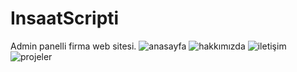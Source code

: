 # InsaatScripti
Admin panelli firma web sitesi.
![anasayfa](https://user-images.githubusercontent.com/78268357/117803432-50132000-b25f-11eb-8dbd-96a1913359d3.PNG)
![hakkımızda](https://user-images.githubusercontent.com/78268357/117803444-530e1080-b25f-11eb-8f6c-274d612a7a6c.PNG)
![iletişim](https://user-images.githubusercontent.com/78268357/117803446-543f3d80-b25f-11eb-8547-72aa93119ba1.PNG)
![projeler](https://user-images.githubusercontent.com/78268357/117803451-54d7d400-b25f-11eb-828d-2ab520f6bba4.PNG)

